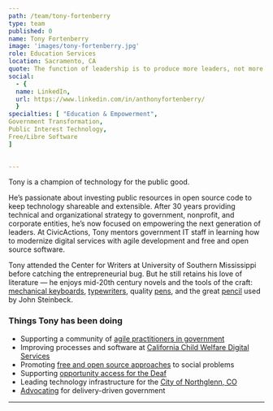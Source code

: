 ```yaml
---
path: /team/tony-fortenberry
type: team
published: 0
name: Tony Fortenberry
image: 'images/tony-fortenberry.jpg'
role: Education Services
location: Sacramento, CA
quote: The function of leadership is to produce more leaders, not more followers. (Ralph Nader)
social: 
  - {
  name: LinkedIn,
  url: https://www.linkedin.com/in/anthonyfortenberry/
  }
specialties: [ "Education & Empowerment",
Government Transformation,
Public Interest Technology,
Free/Libre Software
]

  
---
```


Tony is a champion of technology for the public good.

He’s passionate about investing public resources in open source code to keep technology shareable and extensible. After 30 years providing technical and organizational strategy to government, nonprofit, and corporate entities, he’s now focused on empowering the next generation of leaders. At CivicActions, Tony mentors government IT staff in learning how to modernize digital services with agile development and free and open source software. 

Tony attended the Center for Writers at University of Southern Mississippi before catching the entrepreneurial bug. But he still retains his love of literature — he enjoys mid-20th century novels and the tools of the craft: [mechanical keyboards](https://www.daskeyboard.com/daskeyboard-4-professional-for-mac/), [typewriters](http://mytypewriter.com/), quality [pens](https://www.penaddict.com/top-5-pens/), and the great [pencil](https://blackwing602.com/) used by John Steinbeck.



### Things Tony has been doing
* Supporting a community of [agile practitioners in government](https://www.agilegovleaders.org/)
* Improving processes and software at [California Child Welfare Digital Services](https://cwds.ca.gov/)
* Promoting [free and open source approaches](https://www.fsf.org/) to social problems
* Supporting [opportunity access for the Deaf](https://www.csd.org/)
* Leading technology infrastructure for the [City of Northglenn, CO](https://www.northglenn.org/)
* [Advocating](https://www.codeforamerica.org/) for delivery-driven government

-------------------------------
